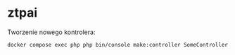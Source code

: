 # ztpai

Tworzenie nowego kontrolera:

```bash
docker compose exec php php bin/console make:controller SomeController
```
